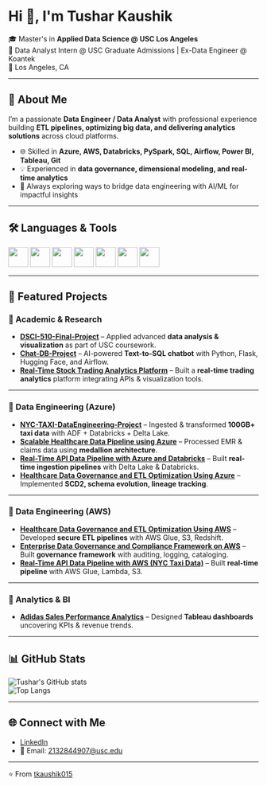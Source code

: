 # Hi 👋, I'm Tushar Kaushik  

🎓 Master's in **Applied Data Science @ USC Los Angeles**  
💼 Data Analyst Intern @ USC Graduate Admissions | Ex-Data Engineer @ Koantek  
📍 Los Angeles, CA  

---

## 🚀 About Me
I’m a passionate **Data Engineer / Data Analyst** with professional experience building **ETL pipelines, optimizing big data, and delivering analytics solutions** across cloud platforms.  
- 🌐 Skilled in **Azure, AWS, Databricks, PySpark, SQL, Airflow, Power BI, Tableau, Git**  
- 💡 Experienced in **data governance, dimensional modeling, and real-time analytics**  
- 💬 Always exploring ways to bridge data engineering with AI/ML for impactful insights  

---

## 🛠️ Languages & Tools  
<p align="left">
<img src="https://cdn.jsdelivr.net/gh/devicons/devicon/icons/python/python-original.svg" width="40"/> 
<img src="https://cdn.jsdelivr.net/gh/devicons/devicon/icons/azure/azure-original.svg" width="40"/>
<img src="https://cdn.jsdelivr.net/gh/devicons/devicon/icons/amazonwebservices/amazonwebservices-original.svg" width="40"/>
<img src="https://cdn.jsdelivr.net/gh/devicons/devicon/icons/spark/spark-original.svg" width="40"/>
<img src="https://cdn.jsdelivr.net/gh/devicons/devicon/icons/postgresql/postgresql-original.svg" width="40"/>
<img src="https://cdn.jsdelivr.net/gh/devicons/devicon/icons/tableau/tableau-original.svg" width="40"/>
<img src="https://cdn.jsdelivr.net/gh/devicons/devicon/icons/git/git-original.svg" width="40"/>
</p>

---

## 📌 Featured Projects  

### 🔹 Academic & Research
- [**DSCI-510-Final-Project**](https://github.com/tkaushik015/DSCI-510-Final-Project) – Applied advanced **data analysis & visualization** as part of USC coursework.  
- [**Chat-DB-Project**](https://github.com/tkaushik015/Chat-DB-Project-main) – AI-powered **Text-to-SQL chatbot** with Python, Flask, Hugging Face, and Airflow.  
- [**Real-Time Stock Trading Analytics Platform**](https://github.com/tkaushik015/Real-Time-Stock-Trading-Analytics-Platform) – Built a **real-time trading analytics** platform integrating APIs & visualization tools.  

---

### 🔹 Data Engineering (Azure)
- [**NYC-TAXI-DataEngineering-Project**](https://github.com/tkaushik015/NYC-TAXi-DataEngineering-Project) – Ingested & transformed **100GB+ taxi data** with ADF + Databricks + Delta Lake.  
- [**Scalable Healthcare Data Pipeline using Azure**](https://github.com/tkaushik015/Scalable-Healthcare-Data-Pipeline-using-Azure) – Processed EMR & claims data using **medallion architecture**.  
- [**Real-Time API Data Pipeline with Azure and Databricks**](https://github.com/tkaushik015/Real-Time-API-Data-Pipeline-with-Azure-and-Databricks) – Built **real-time ingestion pipelines** with Delta Lake & Databricks.  
- [**Healthcare Data Governance and ETL Optimization Using Azure**](https://github.com/tkaushik015/Healthcare-Data-Governance-and-ETL-Optimization-Using-Azure) – Implemented **SCD2, schema evolution, lineage tracking**.  

---

### 🔹 Data Engineering (AWS)
- [**Healthcare Data Governance and ETL Optimization Using AWS**](https://github.com/tkaushik015/Healthcare-Data-Governance-and-ETL-Optimization-Using-AWS) – Developed **secure ETL pipelines** with AWS Glue, S3, Redshift.  
- [**Enterprise Data Governance and Compliance Framework on AWS**](https://github.com/tkaushik015/Enterprise-Data-Governance-and-Compliance-Framework-on-AWS) – Built **governance framework** with auditing, logging, cataloging.  
- [**Real-Time API Data Pipeline with AWS (NYC Taxi Data)**](https://github.com/tkaushik015/Real-Time-API-Data-Pipeline-with-AWS-NYC-Taxi-Data) – Built **real-time pipeline** with AWS Glue, Lambda, S3.  

---

### 🔹 Analytics & BI
- [**Adidas Sales Performance Analytics**](https://github.com/tkaushik015/Adidas-Sales-Performance-Analytics-Insights-Driven-Decision-Making-with-Tableau) – Designed **Tableau dashboards** uncovering KPIs & revenue trends.  

---

## 📊 GitHub Stats
![Tushar's GitHub stats](https://github-readme-stats.vercel.app/api?username=tkaushik015&show_icons=true&theme=radical)  
![Top Langs](https://github-readme-stats.vercel.app/api/top-langs/?username=tkaushik015&layout=compact&theme=radical)

---

## 🌐 Connect with Me
- [LinkedIn](https://www.linkedin.com/in/tushar-kaushik-493a8115a/)  
- 📧 Email: 2132844907@usc.edu  

---
⭐️ From [tkaushik015](https://github.com/tkaushik015)
